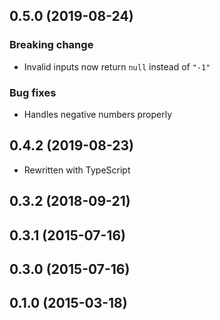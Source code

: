 ## 0.5.0 (2019-08-24)

### Breaking change

- Invalid inputs now return `null` instead of `"-1"`

### Bug fixes

- Handles negative numbers properly

## 0.4.2 (2019-08-23)

- Rewritten with TypeScript

## 0.3.2 (2018-09-21)

## 0.3.1 (2015-07-16)

## 0.3.0 (2015-07-16)

## 0.1.0 (2015-03-18)
